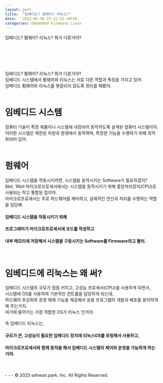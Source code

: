 ```yaml
---
layout: post
title:  "임베디드? 펌웨어? 리눅스?"
date:   2023-05-30 15:12:22 +0530
categories: Embedded Firmware Linux
---
```

임베디드? 펌웨어? 리눅스? 뭐가 다른거야?<br>
# 　

임베디드? 펌웨어? 리눅스? 뭐가 다른거야?<br>
임베디드 시스템에서 펌웨어와 리눅스는 서로 다른 역할과 특징을 가지고 있어.<br>
임베디드 펌웨어와 리눅스를 헷갈리지 않도록 정리를 해봤어. <br>
<br>

# 임베디드 시스템
컴퓨터 기술이 특정 제품이나 시스템에 내장되어 동작하도록 설계된 컴퓨터 시스템이야.<br>
이러한 시스템은 제한된 자원과 환경에서 동작하며, 특정한 기능을 수행하기 위해 최적화되어 있어.<br>
<br>

# 펌웨어
임베디드 시스템을 작동시키려면, 시스템을 동작시키는 Software가 필요하겠지?<br>
8bit, 16bit 마이크로프로세서에서는 시스템을 동작시키기 위해 중앙처리장치(CPU)로 사용되는 작고 통합된 칩이야.<br>
마이크로프로세서는 주로 하드웨어를 제어하고, 실제적인 연산과 처리를 수행하는 역할을 담당해.<br>

#### 임베디드 시스템을 작동시키기 위해 
#### 프로그래머가 마이크로프로세서에 코드를 작성하고
#### 내부 메모리에 저장해서 시스템을 구동시키는 Software를 Firmware라고 불러.
<br>

# 임베디드에 리눅스는 왜 써?
임베디드 시스템의 규모가 점점 커지고, 고성능 프로세서(CPU)를 사용하게 되면서,<br>
시스템에 OS를 사용하여 기본적인 컨트롤을 담당하게 되는데,<br>
하드웨어 추상화와 운영 체제 기능을 제공해서 응용 프로그램의 개발과 배포를 용이하게 해 주는거지.<br>
여기에 들어가는 가장 적합한 OS가 리눅스 인거야.<br>
<br>
즉 임베디드 리눅스는,<br>

#### 규모가 큰, 고성능이 필요한 임베디드 장치에 리눅스OS를 포팅해서 사용하고, 
#### 마이크로프로세서와 함께 동작을 해서 임베디드 시스템의 제어와 운영을 가능하게 하는거야.

<br>
<br>
- - -
© 2023 sehwan.park, Inc. All Rights Reserved.




[jekyll-docs]: https://jekyllrb.com/docs/home
[jekyll-gh]:   https://github.com/jekyll/jekyll
[jekyll-talk]: https://talk.jekyllrb.com/

